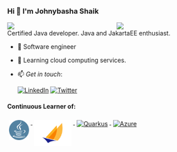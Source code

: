 ### Hi 👋 I'm Johnybasha Shaik
<img width="50%" align="right" src="https://github-readme-stats.vercel.app/api/?username=JohnyzHub&theme=vue&show_icons=true&title_color=dark"/>     
<img width="50%" align="right" src="https://github-readme-stats.vercel.app/api/top-langs/?username=JohnyzHub&layout=compact"/>     

Certified Java developer. Java and JakartaEE enthusiast.

- 🔭 Software engineer 
- 🌱 Learning cloud computing services.
- 📫 *Get in touch*:

     [![LinkedIn](https://img.shields.io/badge/LinkedIn-johnyshaik-informational?style=flat-square&logo=linkedin&logoColor=white)](https://www.linkedin.com/in/johnyshaik/)
     [![Twitter](https://img.shields.io/badge/Twitter-johnyzhub-informational?style=flat-square&logo=twitter&logoColor=white)](https://www.twitter.com/johnyzhub/)


#### Continuous Learner of:
<p>
  <a href="https://docs.oracle.com/en/java/javase/index.html">
   <img src="https://raw.githubusercontent.com/jasondlee/jasondlee/master/assets/java.png" width="46px" alt="Java" style="vertical-align:top; margin:4px">
  </a>
  <a href="https://jakarta.ee/">
   <img src="https://github.com/jakartaee/jakarta.ee/blob/src/static/images/jakarta-ee.png" width="86px" alt="JakartaEE" style="vertical-align:top; margin:4px">
  </a>
  <a href="https://quarkus.io/">
   <img src="https://design.jboss.org/quarkus/logo/final/PNG/quarkus_logo_horizontal_rgb_1280px_default.png" width="86px" alt="Quarkus" style="vertical-align:top; margin:4px">
  </a>
  <a href="https://azure.microsoft.com/en-us/">
   <img src="https://download.logo.wine/logo/Microsoft_Azure/Microsoft_Azure-Logo.wine.png" width="86px" alt="Azure" style="vertical-align:top; margin:4px">
  </a>          
 </p>    

</br>

<!--
**JohnyzHub/JohnyzHub** is a ✨ _special_ ✨ repository because its `README.md` (this file) appears on your GitHub profile.

Here are some ideas to get you started:

- 🔭 I’m currently working on ...
- 🌱 I’m currently learning ...
- 👯 I’m looking to collaborate on ...
- 🤔 I’m looking for help with ...
- 💬 Ask me about ...
- 📫 How to reach me: ...
- 😄 Pronouns: ...
- ⚡ Fun fact: ...
-->
